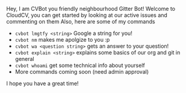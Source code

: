 Hey, I am CVBot you friendly neighbourhood Gitter Bot!
Welcome to CloudCV, you can get started by looking at our active issues and commenting on them
Also, here are some of my commands 
* ``cvbot lmgtfy <string>`` Google a string for you!
* ``cvbot nm`` makes me apolgize to you :p
* ``cvbot wa <question string>`` gets an answer to your question!
* ``cvbot explain <string>`` explains some basics of our org and git in general
* ``cvbot whoami`` get some technical info about yourself
* More commands coming soon (need admin approval)

I hope you have a great time!